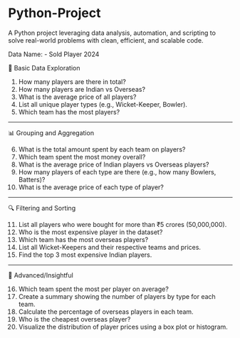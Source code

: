 # Python-Project
A Python project leveraging data analysis, automation, and scripting to solve real-world problems with clean, efficient, and scalable code.

Data Name: - Sold Player 2024

🧮 Basic Data Exploration
1.	How many players are there in total?
2.	How many players are Indian vs Overseas?
3.	What is the average price of all players?
4.	List all unique player types (e.g., Wicket-Keeper, Bowler).
5.	Which team has the most players?
________________________________________
📊 Grouping and Aggregation

6.	What is the total amount spent by each team on players?
7.	Which team spent the most money overall?
8.	What is the average price of Indian players vs Overseas players?
9.	How many players of each type are there (e.g., how many Bowlers, Batters)?
10.	What is the average price of each type of player?
________________________________________
🔍 Filtering and Sorting

11.	List all players who were bought for more than ₹5 crores (50,000,000).
12.	Who is the most expensive player in the dataset?
13.	Which team has the most overseas players?
14.	List all Wicket-Keepers and their respective teams and prices.
15.	Find the top 3 most expensive Indian players.
________________________________________
🧠 Advanced/Insightful

16.	Which team spent the most per player on average?
17.	Create a summary showing the number of players by type for each team.
18.	Calculate the percentage of overseas players in each team.
19.	Who is the cheapest overseas player?
20.	Visualize the distribution of player prices using a box plot or histogram.

